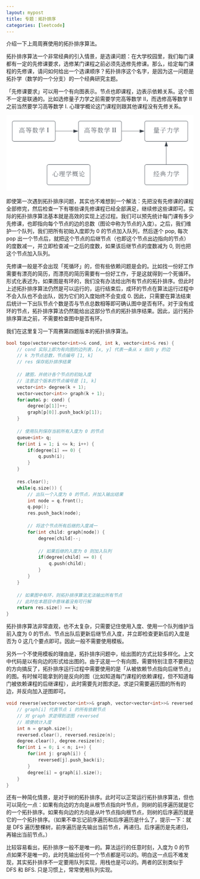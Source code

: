 ```yaml
---
layout: mypost
title: 专题：拓扑排序
categories: [leetcode]
---
```


介绍一下上周周赛使用的拓扑排序算法。

拓扑排序算法一个非常经典的引入情景，是选课问题：在大学校园里，我们每门课都有一定的先修课要求，选修某门课程之前必须先选修先修课。那么，给定每门课程的先修课，请问如何给出一个选课顺序？拓扑排序这个名字，是因为这一问题是拓扑学（数学的一个分支）的一个经典研究主题。

「先修课要求」可以用一个有向图表示。节点也即课程，边表示依赖关系。这个图不一定是联通的。比如选修量子力学之前需要学完高等数学 II，而选修高等数学 II 之前当然要学习高等数学 I. 心理学概论这门课程则跟其他课程没有先修关系。

<img src="../../posts/2022-leetcode/topo-course.svg" alt="image" style="zoom:60%;" />

即使第一次遇到拓扑排序问题，其实也不难想到一个解法：先把没有先修课的课程全部修完，然后检查一下有哪些课先修课程已经全部满足，继续修这些课即可。实际的拓扑排序算法基本就是高效的实现上述过程。我们可以预先统计每门课有多少先修课，也即指向每个节点的边的总数（图论中称为节点的入度）。之后，我们维护一个队列，我们把所有初始入度即为 0 的节点加入队列，然后逐个 pop, 每次 pop 出一个节点后，就把这个节点的后继节点（也即这个节点出边指向的节点）的度数减一，并立即检查减一之后的度数，如果该后继节点的度数减为 0, 则也把这个节点加入队列。

先修课一般是不会出现「死循环」的，但有些依赖问题是会的。比如找一份好工作需要有漂亮的简历，而漂亮的简历需要有一份好工作，于是这就得到一个死循环。形式化表述为，如果图是有环的，我们没有办法给出所有节点的拓扑排序。但此时上述拓扑排序算法仍然是可以运行的，运行结束后，成环的节点在算法运行过程中不会入队也不会出队，因为它们的入度始终不会变成 0. 因此，只需要在算法结束后统计一下出队节点个数是否与节点总数相等即可确认图中是否有环。对于没有成环的节点，拓扑排序算法仍然能给出这部分节点的拓扑排序结果。因此，运行拓扑排序算法之前，不需要检查图中是否有环。

我们在这里复习一下周赛第四题版本的拓扑排序算法。

```cpp
bool topo(vector<vector<int>>& cond, int k, vector<int>& res) {
    // cond 实际上即为有向图的边列表，[x, y] 代表一条从 x 指向 y 的边
    // k 为节点总数，节点编号 [1, k]
    // res 保存拓扑排序结果

    // 建图，并统计各个节点的初始入度
    // 注意这个版本的节点编号是 [1, k]
    vector<int> degree(k + 1);
    vector<vector<int>> graph(k + 1);
    for(auto& p: cond) {
        degree[p[1]]++;
        graph[p[0]].push_back(p[1]);
    }

    // 使用队列保存当前所有入度为 0 的节点
    queue<int> q;
    for(int i = 1; i <= k; i++) {
        if(degree[i] == 0) {
            q.push(i);
        }
    }

    res.clear();
    while(q.size()) {
        // 出队一个入度为 0 的节点，并加入输出结果
        int node = q.front();
        q.pop();
        res.push_back(node);

        // 将这个节点所有后继的入度减一
        for(int child: graph[node]) {
            degree[child]--;

            // 如果后继的入度为 0 则加入队列
            if(degree[child] == 0) {
                q.push(child);
            }
        }
    }

    // 如果图中有环，则拓扑排序算法无法输出所有节点
    // 此时在本题目中意味着没有可行解
    return res.size() == k;
}
```

拓扑排序算法非常直观，也不太复杂，只需要记住使用入度、使用一个队列维护当前入度为 0 的节点、节点出队后更新后继节点入度，并立即检查更新后的入度是否为 0 这几个要点即可。因此一般不需要使用模板。

另外一个不使用模板的理由是，拓扑排序问题中，给出图的方式比较多样化。上文中代码是以有向边的形式给出图的。由于这是一个有向图，需要特别注意不要把边的方向搞反了，拓扑排序运行过程中需要使用的是「从被依赖节点指向后继节点」的图。有时候可能拿到的是反向的图（比如知道每门课程的依赖课程，但不知道每门被依赖课程的后继课程），此时需要先对图求逆。求逆只需要遍历图的所有的边，并反向加入逆图即可。

```cpp
void reverse(vector<vector<int>>& graph, vector<vector<int>>& reversed, vector<int>& degree) {
    // graph[i] 代表节点 i 的所有依赖节点
    // 对 graph 求逆得到逆图 reversed
    // 顺便统计入度
    int n = graph.size();
    reversed.clear(), reversed.resize(n);
    degree.clear(), degree.resize(n);
    for(int i = 0; i < n; i++) {
        for(int j: graph[i]) {
            reversed[j].push_back(i);
        }
        degree[i] = graph[i].size();
    }
}
```

还有一种简化情景，是对于树的拓扑排序。此时可以正常运行拓扑排序算法，但也可以简化一点：如果有向边的方向是从根节点指向叶节点，则树的前序遍历就是它的一个拓扑排序。如果有向边的方向是从叶节点指向根节点，则树的后序遍历就是它的一个拓扑排序。（如果不幸忘记前序遍历和后序遍历是什么了，提示一下：就是 DFS 遍历整棵树，前序遍历是先输出当前节点，再递归。后序遍历是先递归，再输出当前节点。）

比较容易看出，拓扑排序一般不是唯一的。算法运行的任意时刻，入度为 0 的节点如果不是唯一的，此时先输出任何一个节点都是可以的。明白这一点后不难发现，其实拓扑排序不一定要用队列实现，用栈也是可以的。两者的区别类似于 DFS 和 BFS. 只是习惯上，常常使用队列实现。